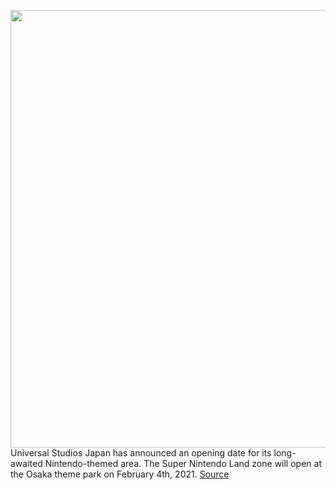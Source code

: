 <img src='https://cdn.vox-cdn.com/thumbor/KGJ7Nf0lm2OIGp1mC8olOzo1PfM=/0x0:1650x1100/1200x800/filters:focal(693x418:957x682)/cdn.vox-cdn.com/uploads/chorus_image/image/67998621/EoC_LWVVkAE9Tst.0.jpeg' width='700px' /><br/>
Universal Studios Japan has announced an opening date for its long-awaited Nintendo-themed area. The Super Nintendo Land zone will open at the Osaka theme park on February 4th, 2021.
<a href='https://www.theverge.com/2020/11/30/21726093/super-nintendo-world-osaka-japan-opening-date-announced'> Source <a/>